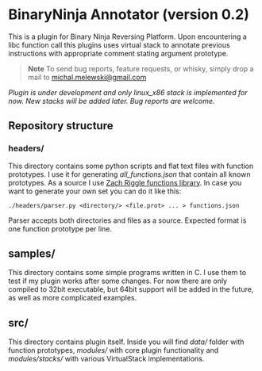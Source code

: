 BinaryNinja Annotator (version 0.2)
====================
This is a plugin for Binary Ninja Reversing Platform.
Upon encountering a libc function call this plugins uses virtual stack to
annotate previous instructions with appropriate comment stating argument prototype.

> **Note**
> To send bug reports, feature requests, or whisky, simply drop a mail to michal.melewski@gmail.com

_Plugin is under development and only linux_x86 stack is implemented for now.
New stacks will be added later. Bug reports are welcome._

## Repository structure
### headers/
This directory contains some python scripts and flat text files with function prototypes.
I use it for generating *all_functions.json* that contain all known prototypes.
As a source I use [Zach Riggle functions library](https://github.com/zachriggle/functions).
In case you want to generate your own set you can do it like this:
```
./headers/parser.py <directory/> <file.prot> ... > functions.json
```
Parser accepts both directories and files as a source. Expected format is one
function prototype per line.

## samples/
This directory contains some simple programs written in C. I use them to test if my plugin works
after some changes. For now there are only compiled to 32bit executable, but 64bit support will be added in the future,
as well as more complicated examples.

## src/
This directory contains plugin itself. Inside you will find *data/* folder with function prototypes,
*modules/* with core plugin functionality and *modules/stacks/* with various VirtualStack implementations.
